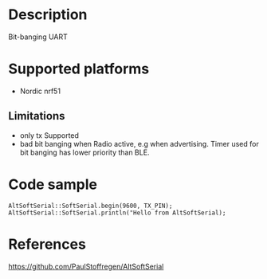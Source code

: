 # Description
Bit-banging UART

# Supported platforms
* Nordic nrf51 

## Limitations
* only tx Supported
* bad bit banging when Radio active, e.g when advertising. Timer used for bit banging has lower priority than BLE.

# Code sample

    AltSoftSerial::SoftSerial.begin(9600, TX_PIN);
    AltSoftSerial::SoftSerial.println("Hello from AltSoftSerial);
    
# References
https://github.com/PaulStoffregen/AltSoftSerial